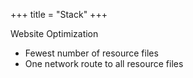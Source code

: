+++
title = "Stack"
+++

Website Optimization
- Fewest number of resource files
- One network route to all resource files
